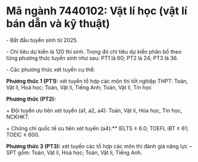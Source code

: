 # Mã ngành 7440102: Vật lí học (vật lí bán dẫn và kỹ thuật)

\- Bắt đầu tuyển sinh từ 2025. 

\- Chỉ tiêu dự kiến là 120 thí sinh. Trong đó chỉ tiêu dự kiến phân bổ theo từng phương thức tuyển sinh như sau: PT1 là 60; PT2 là 24; PT3 là 36.

\- Các phương thức xét tuyển cụ thể:

**Phương thức 1 (PT1):** xét tuyển tổ hợp các môn thi tốt nghiệp THPT: Toán, Vật lí, Hoá học; Toán, Vật lí, Tiếng Anh; Toán, Vật lí, Tin học

**Phương thức (PT2):** 

\+ Đội tuyển ưu tiên xét tuyển (a1, a2, a4): Toán, Vật lí, Hóa học, Tin học, NCKHKT.

\+ Chứng chỉ quốc tế ưu tiên xét tuyển (a4):** IELTS ≥ 6.0; TOEFL iBT ≥ 61; TOEIC ≥ 600.

**Phương thức 3 (PT3):** xét tuyển các tổ hợp các môn thi đánh giá năng lực – SPT gồm: Toán, Vật lí, Hoá học; Toán, Vật lí, Tiếng Anh.